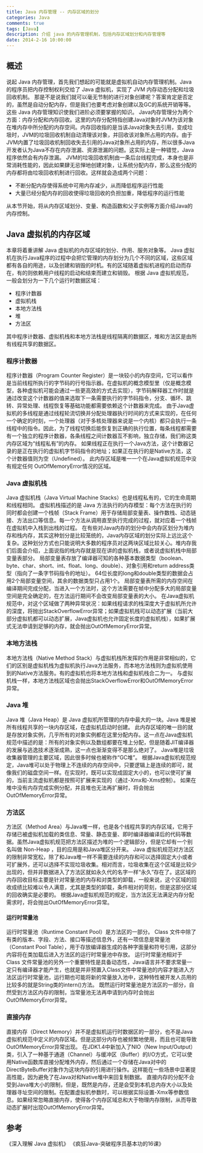 ```yaml
---
title: Java 内存管理 -- 内存区域的划分
categories: Java
comments: true
tags: [Java]
description: 介绍 java 的内存管理机制，包括内存区域划分和内存管理等
date: 2014-2-16 10:00:00
---
```


## 概述

说起 Java 内存管理，首先我们想起的可能就是虚拟机自动内存管理机制。Java 的程序员把内存控制权利交给了 Java 虚拟机，实现了 JVM 内存动态分配和垃圾回收机制。
那是不是说我们就可以毫无节制的进行对象创建呢？答案肯定是否定的，虽然是自动分配内存，但是我们也要考虑对象创建以及GC的系统开销等等。这些 Java 内存管理知识使我们进阶必须要掌握的知识。
Java内存管理分为两个方面：内存分配和内存回收。这里的内存分配特指创建Java对象时JVM为该对象在堆内存中所分配的内存空间。内存回收指的是当该Java对象失去引用，变成垃圾时，JVM的垃圾回收机制自动清理该对象，并回收该对象所占用的内存。由于JVM内置了垃圾回收机制回收失去引用的Java对象所占用的内存，所以很多Java开发者认为Java不存在内存泄漏、资源泄漏的问题。这实际上是一种错觉，Java程序依然会有内存泄漏。
JVM的垃圾回收机制由一条后台线程完成，本身也是非常消耗性能的，因此如果肆无忌惮地创建对象，让系统分配内存，那么这些分配的内存都将由垃圾回收机制进行回收。这样就会造成两个问题：

 - 不断分配内存使得系统中可用内存减少，从而降低程序运行性能
 - 大量已经分配内存的回收使得垃圾回收的负担加重，降低程序的运行性能

从本节开始，将从内存区域划分、变量、构造函数和父子实例等方面介绍Java的内存控制。

## Java 虚拟机的内存区域

本章将着重讲解 Java 虚拟机的内存区域的划分、作用、服务对象等。
Java 虚拟机在执行Java程序的过程中会把它管理的内存划分为几个不同的区域，这些区域都有各自的用途，以及创建和销毁的时机。有的区域随着虚拟机进程的启动而存在，有的则依赖用户线程的启动和结束而建立和销毁。
根据 Java 虚拟机规范，一般会划分为一下几个运行时数据区域：

 - 程序计数器
 - 虚拟机栈
 - 本地方法栈
 - 堆
 - 方法区

其中程序计数器、虚拟机栈和本地方法栈是线程隔离的数据区，堆和方法区是由所有线程共享的数据区。

### 程序计数器

程序计数器（Program Counter Register）是一块较小的内存空间，它可以看作是当前线程所执行的字节码的行号指示器。在虚拟机的概念模型里（仅是概念模型，各种虚拟机可能会通过一些更高效的方式去实现），字节码解释器工作时就是通过改变这个计数器的值来选取下一条需要执行的字节码指令，分支、循环、跳转、异常处理、线程恢复等基础功能都需要依赖这个计数器来完成。
由于Java虚拟机的多线程是通过线程轮流切换并分配处理器执行时间的方式来实现的，在任何一个确定的时刻，一个处理器（对于多核处理器来说是一个内核）都只会执行一条线程中的指令。因此，为了线程切换后能恢复到正确的执行位置，每条线程都需要有一个独立的程序计数器，各条线程之间计数器互不影响，独立存储，我们称这类内存区域为“线程私有”的内存。
如果线程正在执行一个Java方法，这个计数器记录的是正在执行的虚拟机字节码指令的地址；如果正在执行的是Native方法，这个计数器值则为空（Undefined）。
此内存区域是唯一一个在Java虚拟机规范中没有规定任何 OutOfMemoryError情况的区域。

### Java 虚拟机栈

Java 虚拟机栈（Java Virtual Machine Stacks）也是线程私有的，它的生命周期和线程相同。
虚拟机栈描述的是 Java 方法执行的内存模型：每个方法在执行的同时都会创建一个栈帧（Stack Frame）用于存储局部变量表、操作数栈、动态链接、方法出口等信息。每一个方法从调用直至执行完成的过程，就对应着一个栈帧在虚拟机中入栈到出栈的过程。
在有些对Java内存的划分中会内存区划分为堆内存和栈内存，其实这种划分是比较笼统的，Java内存区域的划分实际上远比这个复杂。这种划分方式也只能说明大多数的程序员对这两块区域比较关心。堆内存我们后面会介绍，上面说指的栈内存就是现在讲的虚拟机栈，或者说虚拟机栈中局部变量表部分。
局部变量表存放了编译器可知的各种基本数据类型（boolean、byte、char、short、int、float、long、double）、对象引用和return address类型（指向了一条字节码指令的地址）。
64位长度的long和double类型的数据会占用2个局部变量空间，其余的数据类型只占用1个。
局部变量表所需的内存空间在编译期间完成分配，当进入一个方法时，这个方法需要在帧中分配多大的局部变量空间是完全确定的，在方法运行期间不会改变局部变量表的大小。
在Java虚拟机规范中，对这个区域做了两种异常状况：如果线程请求的栈深度大于虚拟机所允许的深度，将抛出StackOverflowError异常；如果虚拟机栈可以动态扩展（当前大部分虚拟机都可以动态扩展，Java虚拟机也允许固定长度的虚拟机栈），如果扩展式无法申请到足够的内存，就会抛出OutOfMemoryError异常。

### 本地方法栈

本地方法栈（Native Method Stack）与虚拟机栈所发挥的作用是非常相似的，它们的区别是虚拟机栈为虚拟机执行Java方法服务，而本地方法栈则为虚拟机使用到的Native方法服务。有的虚拟机也将本地方法栈和虚拟机栈合二为一。
与虚拟机栈一样，本地方法栈区域也会抛出StackOverflowError和OutOfMemoryError异常。

### Java 堆

Java 堆（Java Heap）是 Java 虚拟机所管理的内存中最大的一块。Java 堆是被所有线程共享的一块内存区域，在虚拟机启动时创建。
此内存区域的唯一目的就是存放对象实例，几乎所有的对象实例都在这里分配内存。这一点在Java虚拟机规范中描述的是：所有的对象实例以及数组都要在堆上分配，但是随着JIT编译器的发展与逃逸技术逐渐成熟，这一点也渐渐变得不是那么绝对了。
Java堆是垃圾收集器管理的主要区域，因此很多时候也被称作“GC堆”。
根据Java虚拟机规范规定，Java堆可以处于物理上不连续的内存空间中，只要逻辑上是连续的即可，就像我们的磁盘空间一样。在实现时，既可以实现成固定大小的，也可以使可扩展的，当前主流虚拟机都是按照可扩展来实现的（通过-Xmx和-Xms控制）。
如果在堆中没有内存完成实例分配，并且堆也无法再扩展时，将会抛出OutOfMemoryError异常。

### 方法区

方法区（Method Area）与Java堆一样，也是各个线程共享的内存区域，它用于存储已被虚拟机加载的类信息、常量、静态变量、即时编译器编译后的代码等数据。虽然Java虚拟机规范把方法区描述为堆的一个逻辑部分，但是它却有一个别名叫做 Non-Heap ，目的应用是和Java堆区分开来。
Java 虚拟机规范对方法区的限制非常宽松，除了和Java堆一样不需要连续的内存和可以选择固定大小或者可扩展外，还可以选择不实现垃圾收集。相对而言，垃圾收集在这个区域是比较少出现的，但并非数据进入了方法区就如永久代的名字一样“永久”存在了。这区域的内存回收目标主要是针对常量池的内存和对类型的卸载，一般来说，这个区域的回收成绩比较难以令人满意，尤其是类型的卸载，条件相对的苛刻，但是这部分区域的回收确实是必要的。
根据Java虚拟机规范的规定，当方法区无法满足内存分配需求时，将会抛出OutOfMemoryError异常。

#### 运行时常量池

运行时常量池（Runtime Constant Pool）是方法区的一部分。
Class 文件中除了有类的版本、字段、方法、接口等描述信息外，还有一项信息是常量池（Constant Pool Table），用于存放编译器生成的各种字面量和符号引用，这部分内容将在类加载后进入方法区的运行时常量池中存放。
运行时常量池相对于 Class 文件常量池的另外一个重要特性是具备动态性，Java语言并不要求常量一定只有编译器才能产生，也就是并非预置入Class文件中常量池的内容才能进入方法区运行时常量池，运行期也可能将新的常量放入池中，这种特性被开发人员用的比较多的就是String类的intern()方法。
既然运行时常量池是方法区的一部分，自然受到方法区内存的限制，当常量池无法再申请到内存时会抛出OutOfMemoryError异常。

### 直接内存

直接内存（Direct Memory）并不是虚拟机运行时数据区的一部分，也不是Java虚拟机规范中定义的内存区域。但是这部分内存也被频繁地使用，而且也可能导致OutOfMemoryError异常出现。
在JDK1.4中新加入了NIO（New Input/Output）类，引入了一种基于通道（Channel）与缓冲区（Buffer）的I/O方式，它可以使用Native函数库直接分配堆外内存，然后通过一个存储在Java对中的DirectByteBuffer对象作为这块内存的引用进行操作。这样能在一些场景中显著提高性能，因为避免了在Java对和Native堆中来回复制数据。
直接内存的分配不会受到Java堆大小的限制，但是，既然是内存，还是会受到本机总内存大小以及处理器寻址空间的限制。在配置虚拟机参数时，可以根据实际设置-Xmx等参数信息。如果经常忽略直接内存，使得各个内存区域总和大于物理内存限制，从而导致动态扩展时出现OutOfMemoryError异常。


## 参考

《深入理解 Java 虚拟机》
《疯狂Java-突破程序员基本功的16课》